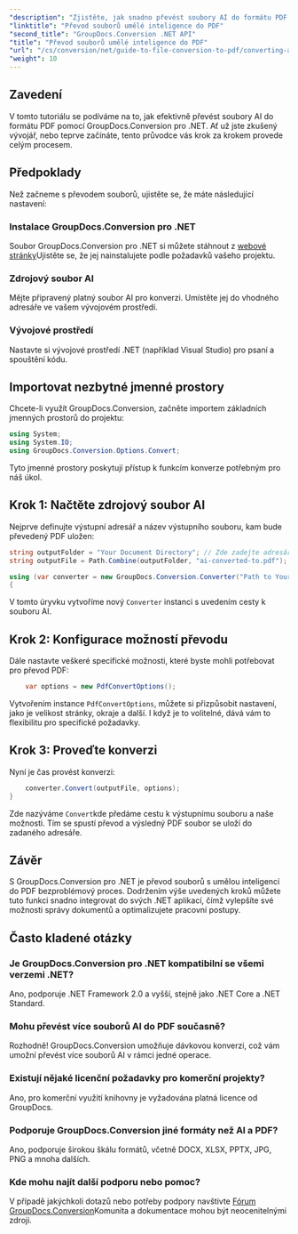```yaml
---
"description": "Zjistěte, jak snadno převést soubory AI do formátu PDF pomocí nástroje GroupDocs.Conversion pro .NET. Tento tutoriál vás provede instalací, nastavením kódu a procesem převodu."
"linktitle": "Převod souborů umělé inteligence do PDF"
"second_title": "GroupDocs.Conversion .NET API"
"title": "Převod souborů umělé inteligence do PDF"
"url": "/cs/conversion/net/guide-to-file-conversion-to-pdf/converting-ai-to-pdf/"
"weight": 10
---
```


## Zavedení

V tomto tutoriálu se podíváme na to, jak efektivně převést soubory AI do formátu PDF pomocí GroupDocs.Conversion pro .NET. Ať už jste zkušený vývojář, nebo teprve začínáte, tento průvodce vás krok za krokem provede celým procesem.

## Předpoklady

Než začneme s převodem souborů, ujistěte se, že máte následující nastavení:

### Instalace GroupDocs.Conversion pro .NET

Soubor GroupDocs.Conversion pro .NET si můžete stáhnout z [webové stránky](https://releases.groupdocs.com/conversion/net/)Ujistěte se, že jej nainstalujete podle požadavků vašeho projektu.

### Zdrojový soubor AI

Mějte připravený platný soubor AI pro konverzi. Umístěte jej do vhodného adresáře ve vašem vývojovém prostředí.

### Vývojové prostředí

Nastavte si vývojové prostředí .NET (například Visual Studio) pro psaní a spouštění kódu.

## Importovat nezbytné jmenné prostory

Chcete-li využít GroupDocs.Conversion, začněte importem základních jmenných prostorů do projektu:

```csharp
using System;
using System.IO;
using GroupDocs.Conversion.Options.Convert;
```
Tyto jmenné prostory poskytují přístup k funkcím konverze potřebným pro náš úkol.

## Krok 1: Načtěte zdrojový soubor AI

Nejprve definujte výstupní adresář a název výstupního souboru, kam bude převedený PDF uložen:

```csharp
string outputFolder = "Your Document Directory"; // Zde zadejte adresář s dokumenty
string outputFile = Path.Combine(outputFolder, "ai-converted-to.pdf");

using (var converter = new GroupDocs.Conversion.Converter("Path to Your AI File"))
{
```

V tomto úryvku vytvoříme nový `Converter` instanci s uvedením cesty k souboru AI.

## Krok 2: Konfigurace možností převodu

Dále nastavte veškeré specifické možnosti, které byste mohli potřebovat pro převod PDF:

```csharp
    var options = new PdfConvertOptions();
```
Vytvořením instance `PdfConvertOptions`, můžete si přizpůsobit nastavení, jako je velikost stránky, okraje a další. I když je to volitelné, dává vám to flexibilitu pro specifické požadavky.

## Krok 3: Proveďte konverzi

Nyní je čas provést konverzi:

```csharp
    converter.Convert(outputFile, options);
}
```
Zde nazýváme `Convert`kde předáme cestu k výstupnímu souboru a naše možnosti. Tím se spustí převod a výsledný PDF soubor se uloží do zadaného adresáře.

## Závěr

S GroupDocs.Conversion pro .NET je převod souborů s umělou inteligencí do PDF bezproblémový proces. Dodržením výše uvedených kroků můžete tuto funkci snadno integrovat do svých .NET aplikací, čímž vylepšíte své možnosti správy dokumentů a optimalizujete pracovní postupy.

## Často kladené otázky

### Je GroupDocs.Conversion pro .NET kompatibilní se všemi verzemi .NET?

Ano, podporuje .NET Framework 2.0 a vyšší, stejně jako .NET Core a .NET Standard.

### Mohu převést více souborů AI do PDF současně?

Rozhodně! GroupDocs.Conversion umožňuje dávkovou konverzi, což vám umožní převést více souborů AI v rámci jedné operace.

### Existují nějaké licenční požadavky pro komerční projekty?

Ano, pro komerční využití knihovny je vyžadována platná licence od GroupDocs.

### Podporuje GroupDocs.Conversion jiné formáty než AI a PDF?

Ano, podporuje širokou škálu formátů, včetně DOCX, XLSX, PPTX, JPG, PNG a mnoha dalších.

### Kde mohu najít další podporu nebo pomoc?

V případě jakýchkoli dotazů nebo potřeby podpory navštivte [Fórum GroupDocs.Conversion](https://forum.groupdocs.com/c/conversion/11)Komunita a dokumentace mohou být neocenitelnými zdroji.